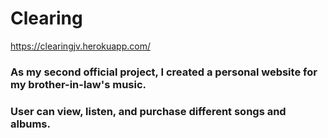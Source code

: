 # Clearing

https://clearingjv.herokuapp.com/

### As my second official project, I created a personal website for my brother-in-law's music. 
### User can view, listen, and purchase different songs and albums.
